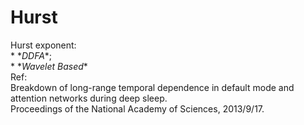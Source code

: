 Hurst
=====

Hurst exponent: <br />
                            * \**DDFA**;         <br />
                            * \**Wavelet Based** <br />
Ref: <br />
    Breakdown of long-range temporal dependence in default mode and attention networks during deep sleep. <br />
    Proceedings of the National Academy of Sciences, 2013/9/17.
